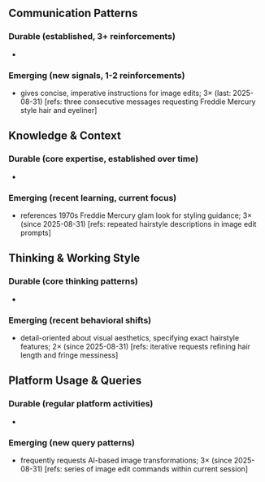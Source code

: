 ## Communication Patterns
### Durable (established, 3+ reinforcements)
- 

### Emerging (new signals, 1-2 reinforcements)
- gives concise, imperative instructions for image edits; 3× (last: 2025-08-31) [refs: three consecutive messages requesting Freddie Mercury style hair and eyeliner]

## Knowledge & Context
### Durable (core expertise, established over time)
- 

### Emerging (recent learning, current focus)
- references 1970s Freddie Mercury glam look for styling guidance; 3× (since 2025-08-31) [refs: repeated hairstyle descriptions in image edit prompts]

## Thinking & Working Style
### Durable (core thinking patterns)
- 

### Emerging (recent behavioral shifts)
- detail-oriented about visual aesthetics, specifying exact hairstyle features; 2× (since 2025-08-31) [refs: iterative requests refining hair length and fringe messiness]

## Platform Usage & Queries
### Durable (regular platform activities)
- 

### Emerging (new query patterns)
- frequently requests AI-based image transformations; 3× (since 2025-08-31) [refs: series of image edit commands within current session]